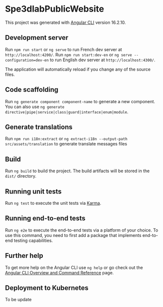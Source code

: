 # Spe3dlabPublicWebsite

This project was generated with [Angular CLI](https://github.com/angular/angular-cli) version 16.2.10.

## Development server

Run `npm run start` or `ng serve` to run French dev server at `http://localhost:4200/`.
Run `npm run start:dev-en` or `ng serve --configuration=dev-en` to run English dev server at `http://localhost:4300/`.

The application will automatically reload if you change any of the source files.

## Code scaffolding

Run `ng generate component component-name` to generate a new component. You can also use `ng generate directive|pipe|service|class|guard|interface|enum|module`.

## Generate translations

Run `npm run i18n:extract` or `ng extract-i18n --output-path src/assets/translation` to generate translate messages files

## Build

Run `ng build` to build the project. The build artifacts will be stored in the `dist/` directory.

## Running unit tests

Run `ng test` to execute the unit tests via [Karma](https://karma-runner.github.io).

## Running end-to-end tests

Run `ng e2e` to execute the end-to-end tests via a platform of your choice. To use this command, you need to first add a package that implements end-to-end testing capabilities.

## Further help

To get more help on the Angular CLI use `ng help` or go check out the [Angular CLI Overview and Command Reference](https://angular.io/cli) page.

## Deployment to Kubernetes

To be update
